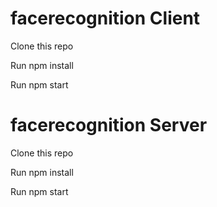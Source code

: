 # facerecognition Client

Clone this repo

Run npm install

Run npm start

# facerecognition Server

Clone this repo

Run npm install

Run npm start

